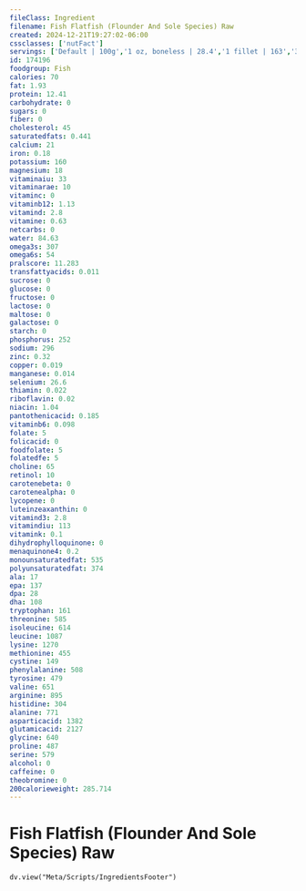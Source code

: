 ```yaml
---
fileClass: Ingredient
filename: Fish Flatfish (Flounder And Sole Species) Raw
created: 2024-12-21T19:27:02-06:00
cssclasses: ['nutFact']
servings: ['Default | 100g','1 oz, boneless | 28.4','1 fillet | 163','3 oz | 85']
id: 174196
foodgroup: Fish
calories: 70
fat: 1.93
protein: 12.41
carbohydrate: 0
sugars: 0
fiber: 0
cholesterol: 45
saturatedfats: 0.441
calcium: 21
iron: 0.18
potassium: 160
magnesium: 18
vitaminaiu: 33
vitaminarae: 10
vitaminc: 0
vitaminb12: 1.13
vitamind: 2.8
vitamine: 0.63
netcarbs: 0
water: 84.63
omega3s: 307
omega6s: 54
pralscore: 11.283
transfattyacids: 0.011
sucrose: 0
glucose: 0
fructose: 0
lactose: 0
maltose: 0
galactose: 0
starch: 0
phosphorus: 252
sodium: 296
zinc: 0.32
copper: 0.019
manganese: 0.014
selenium: 26.6
thiamin: 0.022
riboflavin: 0.02
niacin: 1.04
pantothenicacid: 0.185
vitaminb6: 0.098
folate: 5
folicacid: 0
foodfolate: 5
folatedfe: 5
choline: 65
retinol: 10
carotenebeta: 0
carotenealpha: 0
lycopene: 0
luteinzeaxanthin: 0
vitamind3: 2.8
vitamindiu: 113
vitamink: 0.1
dihydrophylloquinone: 0
menaquinone4: 0.2
monounsaturatedfat: 535
polyunsaturatedfat: 374
ala: 17
epa: 137
dpa: 28
dha: 108
tryptophan: 161
threonine: 585
isoleucine: 614
leucine: 1087
lysine: 1270
methionine: 455
cystine: 149
phenylalanine: 508
tyrosine: 479
valine: 651
arginine: 895
histidine: 304
alanine: 771
asparticacid: 1382
glutamicacid: 2127
glycine: 640
proline: 487
serine: 579
alcohol: 0
caffeine: 0
theobromine: 0
200calorieweight: 285.714
---
```


# Fish Flatfish (Flounder And Sole Species) Raw

```dataviewjs
dv.view("Meta/Scripts/IngredientsFooter")
```